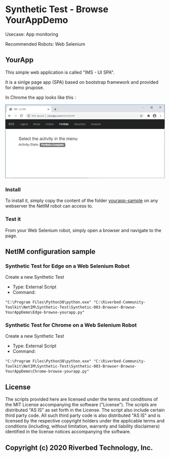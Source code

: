 # Synthetic Test - Browse YourAppDemo

Usecase: App monitoring

Recommended Robots: Web Selenium

## YourApp

This simple web application is called "IMS - UI SPA".

It is a sinlge page app (SPA) based on bootstrap framework and provided for demo prupose.

In Chrome the app looks like this : 

![IMS - UI SPA](images/yourapp-ims-ui-spa-portfolio-complete.png)

### Install

To install it, simply copy the content of the folder [yourapp-sample](yourapp-sample) on any webserver the NetIM robot can access to.

### Test it

From your Web Selenium robot, simply open a browser and navigate to the page.

## NetIM configuration sample

### Synthetic Test for Edge on a Web Selenium Robot

Create a new Synthetic Test

- Type: External Script
- Command: 

```
"C:\Program Files\Python38\python.exe" "C:\Riverbed-Community-Toolkit\NetIM\Synthetic-Test\Synthetic-003-Browser-Browse-YourAppDemo\Edge-browse-yourapp.py"
```

### Synthetic Test for Chrome on a Web Selenium Robot

Create a new Synthetic Test

- Type: External Script
- Command: 

```
"C:\Program Files\Python38\python.exe" "C:\Riverbed-Community-Toolkit\NetIM\Synthetic-Test\Synthetic-003-Browser-Browse-YourAppDemo\Chrome-browse-yourapp.py"
```


## License

The scripts provided here are licensed under the terms and conditions of the MIT License accompanying the software ("License"). The scripts are distributed "AS IS" as set forth in the License. The script also include certain third party code. All such third party code is also distributed "AS IS" and is licensed by the respective copyright holders under the applicable terms and conditions (including, without limitation, warranty and liability disclaimers) identified in the license notices accompanying the software.

## Copyright (c) 2020 Riverbed Technology, Inc.
